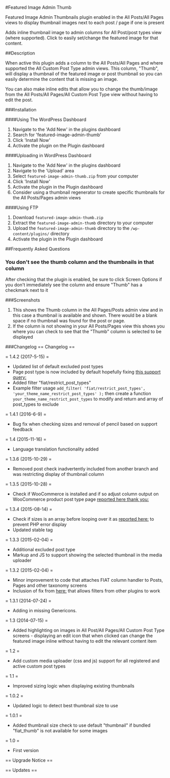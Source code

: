 #Featured Image Admin Thumb

Featured Image Admin Thumbnails plugin enabled in the All Posts/All Pages views
to display thumbnail images next to each post / page if one is present

Adds inline thumbnail image to admin columns for All Post/post types view (where supported). Click to easily set/change the featured image for that content.

##Description

When active this plugin adds a column to the All Posts/All Pages and where supported the All Custom Post Type admin views. This column, "Thumb", will display a thumbnail of the featured image
 or post thumbnail so you can easily determine the content that is missing an image.

You can also make inline edits that allow you to change the thumb/image from the All Posts/All Pages/All Custom Post Type view without having to edit the post.

###Installation

####Using The WordPress Dashboard

1. Navigate to the 'Add New' in the plugins dashboard
2. Search for 'featured-image-admin-thumb'
3. Click 'Install Now'
4. Activate the plugin on the Plugin dashboard

####Uploading in WordPress Dashboard

1. Navigate to the 'Add New' in the plugins dashboard
2. Navigate to the 'Upload' area
3. Select `featured-image-admin-thumb.zip` from your computer
4. Click 'Install Now'
5. Activate the plugin in the Plugin dashboard
6. Consider using a thumbnail regenerator to create specific thumbnails for the All Posts/Pages admin views

####Using FTP

1. Download `featured-image-admin-thumb.zip`
2. Extract the `featured-image-admin-thumb` directory to your computer
3. Upload the `featured-image-admin-thumb` directory to the `/wp-content/plugins/` directory
4. Activate the plugin in the Plugin dashboard


##Frequently Asked Questions

### You don't see the thumb column and the thumbnails in that column

After checking that the plugin is enabled, be sure to click Screen Options if you don't immediately see the column and ensure "Thumb" has a checkmark next to it

###Screenshots

1. This shows the Thumb column in the All Pages/Posts admin view and in this case a thumbnail is available and shown. There would be a blank space if no thumbnail was found for the post or page.
2. If the column is not showing in your All Posts/Pages view this shows you where you can check to see that the "Thumb" column is selected to be displayed

###Changelog
== Changelog ==

= 1.4.2 (2017-5-15) =
* Updated list of default excluded post types
* Page post type is now included by default hopefully fixing [this support query:](https://wordpress.org/support/topic/4-7-changed-the-flow-odd-use/)
* Added filter "fiat/restrict_post_types"
* Example filter usage `add_filter( 'fiat/restrict_post_types', 'your_theme_name_restrict_post_types' );` then create a function `your_theme_name_restrict_post_types` to modify and return and array of post_types to exclude

= 1.4.1 (2016-6-9) =
* Bug fix when checking sizes and removal of pencil based on support feedback

= 1.4 (2015-11-16) =
* Language translation functionality added 

= 1.3.6 (2015-10-29) =
* Removed post check inadvertently included from another branch and was restricting display of thumbnail column

= 1.3.5 (2015-10-28) =
* Check if WooCommerce is installed and if so adjust column output on WooCommerce product post type page [reported here thank you:](https://wordpress.org/support/topic/conflict-with-woocommerce-25)

= 1.3.4 (2015-08-14) =
* Check if sizes is an array before looping over it as [reported here:](https://wordpress.org/support/topic/how-to-cure-sql-corruption) to prevent PHP error display
* Updated stable tag

= 1.3.3 (2015-02-04) =
* Additional excluded post type
* Markup and JS to support showing the selected thumbnail in the media uploader

= 1.3.2 (2015-02-04) =
* Minor improvement to code that attaches FIAT column handler to Posts, Pages and other taxonomy screens
* Inclusion of fix from [here:](https://wordpress.org/support/topic/would-like-to-see-media-category-sort) that allows filters from other plugins to work

= 1.3.1 (2014-07-24) =
* Adding in missing Genericons.

= 1.3 (2014-07-15) =
* Added highlighting on images in All Post/All Pages/All Custom Post Type screens - displaying an edit icon that when clicked can change the featured image inline without having to edit the relevant content item

= 1.2 =
* Add custom media uploader (css and js) support for all registered and active custom post types

= 1.1 =
* Improved sizing logic when displaying existing thumbnails

= 1.0.2 =
* Updated logic to detect best thumbnail size to use

= 1.0.1 =
* Added thumbnail size check to use default "thumbnail" if bundled "fiat_thumb" is not available for some images

= 1.0 =
* First version

== Upgrade Notice ==

== Updates ==

